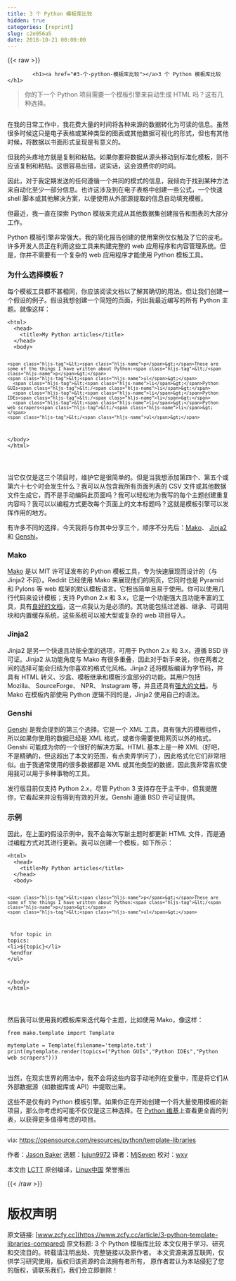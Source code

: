 ```yaml
---
title: 3 个 Python 模板库比较
hidden: true
categories: [reprint]
slug: c2e956a5
date: 2018-10-21 00:00:00
---
```


{{< raw >}}

            <h1><a href="#3-个-python-模板库比较"></a>3 个 Python 模板库比较</h1>
<blockquote>
<p>你的下一个 Python 项目需要一个模板引擎来自动生成 HTML 吗？这有几种选择。</p>
</blockquote>
<p><a href="https://camo.githubusercontent.com/9216bb5360366eb06d00409adc5e1a2a306e6c56/68747470733a2f2f6f70656e736f757263652e636f6d2f73697465732f64656661756c742f66696c65732f7374796c65732f696d6167652d66756c6c2d73697a652f7075626c69632f6c6561642d696d616765732f6c6962726172792d6c69627261726965732d7365617263682e706e673f69746f6b3d7848387853555f47"><img src="https://p0.ssl.qhimg.com/t01cb9f8965e0ce5ccd.png" alt=""></a></p>
<p>在我的日常工作中，我花费大量的时间将各种来源的数据转化为可读的信息。虽然很多时候这只是电子表格或某种类型的图表或其他数据可视化的形式，但也有其他时候，将数据以书面形式呈现是有意义的。</p>
<p>但我的头疼地方就是复制和粘贴。如果你要将数据从源头移动到标准化模板，则不应该复制和粘贴。这很容易出错，说实话，这会浪费你的时间。</p>
<p>因此，对于我定期发送的任何遵循一个共同的模式的信息，我倾向于找到某种方法来自动化至少一部分信息。也许这涉及到在电子表格中创建一些公式，一个快速 shell 脚本或其他解决方案，以便使用从外部源提取的信息自动填充模板。</p>
<p>但最近，我一直在探索 Python 模板来完成从其他数据集创建报告和图表的大部分工作。</p>
<p>Python 模板引擎非常强大。我的简化报告创建的使用案例仅仅触及了它的皮毛。许多开发人员正在利用这些工具来构建完整的 web 应用程序和内容管理系统。但是，你并不需要有一个复杂的 web 应用程序才能使用 Python 模板工具。</p>
<h3><a href="#为什么选择模板"></a>为什么选择模板？</h3>
<p>每个模板工具都不甚相同，你应该阅读文档以了解其确切的用法。但让我们创建一个假设的例子。假设我想创建一个简短的页面，列出我最近编写的所有 Python 主题。就像这样：</p>
<pre><code class="hljs xml"><span class="hljs-tag">&lt;<span class="hljs-name">html</span>&gt;</span>
  <span class="hljs-tag">&lt;<span class="hljs-name">head</span>&gt;</span>
    <span class="hljs-tag">&lt;<span class="hljs-name">title</span>&gt;</span>My Python articles<span class="hljs-tag">&lt;/<span class="hljs-name">title</span>&gt;</span>
  <span class="hljs-tag">&lt;/<span class="hljs-name">head</span>&gt;</span>
  <span class="hljs-tag">&lt;<span class="hljs-name">body</span>&gt;</span>

    <span class="hljs-tag">&lt;<span class="hljs-name">p</span>&gt;</span>These are some of the things I have written about Python:<span class="hljs-tag">&lt;/<span class="hljs-name">p</span>&gt;</span>
    <span class="hljs-tag">&lt;<span class="hljs-name">ul</span>&gt;</span>
      <span class="hljs-tag">&lt;<span class="hljs-name">li</span>&gt;</span>Python GUIs<span class="hljs-tag">&lt;/<span class="hljs-name">li</span>&gt;</span>
      <span class="hljs-tag">&lt;<span class="hljs-name">li</span>&gt;</span>Python IDEs<span class="hljs-tag">&lt;/<span class="hljs-name">li</span>&gt;</span>
      <span class="hljs-tag">&lt;<span class="hljs-name">li</span>&gt;</span>Python web scrapers<span class="hljs-tag">&lt;/<span class="hljs-name">li</span>&gt;</span>
    <span class="hljs-tag">&lt;/<span class="hljs-name">ul</span>&gt;</span>

  <span class="hljs-tag">&lt;/<span class="hljs-name">body</span>&gt;</span>
<span class="hljs-tag">&lt;/<span class="hljs-name">html</span>&gt;</span>

</code></pre><p>当它仅仅是这三个项目时，维护它是很简单的。但是当我想添加第四个、第五个或第六十七个时会发生什么？我可以从包含我所有页面列表的 CSV 文件或其他数据文件生成它，而不是手动编码此页面吗？我可以轻松地为我写的每个主题创建重复内容吗？我可以以编程方式更改每个页面上的文本标题吗？这就是模板引擎可以发挥作用的地方。</p>
<p>有许多不同的选择，今天我将与你其中分享三个，顺序不分先后：<a href="http://www.makotemplates.org/">Mako</a>、 <a href="http://jinja.pocoo.org/">Jinja2</a> 和 <a href="https://genshi.edgewall.org/">Genshi</a>。</p>
<h3><a href="#mako"></a>Mako</h3>
<p><a href="http://www.makotemplates.org/">Mako</a> 是以 MIT 许可证发布的 Python 模板工具，专为快速展现而设计的（与 Jinja2 不同）。Reddit 已经使用 Mako 来展现他们的网页，它同时也是 Pyramid 和 Pylons 等 web 框架的默认模板语言。它相当简单且易于使用。你可以使用几行代码来设计模板；支持 Python 2.x 和 3.x，它是一个功能强大且功能丰富的工具，具有<a href="http://docs.makotemplates.org/en/latest/">良好的文档</a>，这一点我认为是必须的。其功能包括过滤器、继承、可调用块和内置缓存系统，这些系统可以被大型或复杂的 web 项目导入。</p>
<h3><a href="#jinja2"></a>Jinja2</h3>
<p>Jinja2 是另一个快速且功能全面的选项，可用于 Python 2.x 和 3.x，遵循 BSD 许可证。Jinja2 从功能角度与 Mako 有很多重叠，因此对于新手来说，你在两者之间的选择可能会归结为你喜欢的格式化风格。Jinja2 还将模板编译为字节码，并具有 HTML 转义、沙盒、模板继承和模板沙盒部分的功能。其用户包括 Mozilla、 SourceForge、 NPR、 Instagram 等，并且还具有<a href="http://jinja.pocoo.org/docs/2.10/">强大的文档</a>。与 Mako 在模板内部使用 Python 逻辑不同的是，Jinja2 使用自己的语法。</p>
<h3><a href="#genshi"></a>Genshi</h3>
<p><a href="https://genshi.edgewall.org/">Genshi</a> 是我会提到的第三个选择。它是一个 XML 工具，具有强大的模板组件，所以如果你使用的数据已经是 XML 格式，或者你需要使用网页以外的格式，Genshi 可能成为你的一个很好的解决方案。HTML 基本上是一种 XML（好吧，不是精确的，但这超出了本文的范围，有点卖弄学问了），因此格式化它们非常相似。由于我通常使用的很多数据都是 XML 或其他类型的数据，因此我非常喜欢使用我可以用于多种事物的工具。</p>
<p>发行版目前仅支持 Python 2.x，尽管 Python 3 支持存在于主干中，但我提醒你，它看起来并没有得到有效的开发。Genshi 遵循 BSD 许可证提供。</p>
<h3><a href="#示例"></a>示例</h3>
<p>因此，在上面的假设示例中，我不会每次写新主题时都更新 HTML 文件，而是通过编程方式对其进行更新。我可以创建一个模板，如下所示：</p>
<pre><code class="hljs mojolicious"><span class="xml"><span class="hljs-tag">&lt;<span class="hljs-name">html</span>&gt;</span>
  <span class="hljs-tag">&lt;<span class="hljs-name">head</span>&gt;</span>
    <span class="hljs-tag">&lt;<span class="hljs-name">title</span>&gt;</span>My Python articles<span class="hljs-tag">&lt;/<span class="hljs-name">title</span>&gt;</span>
  <span class="hljs-tag">&lt;/<span class="hljs-name">head</span>&gt;</span>
  <span class="hljs-tag">&lt;<span class="hljs-name">body</span>&gt;</span>

    <span class="hljs-tag">&lt;<span class="hljs-name">p</span>&gt;</span>These are some of the things I have written about Python:<span class="hljs-tag">&lt;/<span class="hljs-name">p</span>&gt;</span>
    <span class="hljs-tag">&lt;<span class="hljs-name">ul</span>&gt;</span>
</span><span class="perl">      %for topic in topics:</span><span class="xml">
      <span class="hljs-tag">&lt;<span class="hljs-name">li</span>&gt;</span>${topic}<span class="hljs-tag">&lt;/<span class="hljs-name">li</span>&gt;</span>
</span><span class="perl">      %endfor</span><span class="xml">
    <span class="hljs-tag">&lt;/<span class="hljs-name">ul</span>&gt;</span>

  <span class="hljs-tag">&lt;/<span class="hljs-name">body</span>&gt;</span>
<span class="hljs-tag">&lt;/<span class="hljs-name">html</span>&gt;</span>

</span></code></pre><p>然后我可以使用我的模板库来迭代每个主题，比如使用 Mako，像这样：</p>
<pre><code class="hljs routeros"><span class="hljs-keyword">from</span> mako.template import Template

mytemplate = Template(<span class="hljs-attribute">filename</span>=<span class="hljs-string">'template.txt'</span>)
<span class="hljs-builtin-name">print</span>(mytemplate.render(topics=(<span class="hljs-string">"Python GUIs"</span>,<span class="hljs-string">"Python IDEs"</span>,<span class="hljs-string">"Python web scrapers"</span>)))

</code></pre><p>当然，在现实世界的用法中，我不会将这些内容手动地列在变量中，而是将它们从外部数据源（如数据库或 API）中提取出来。</p>
<p>这些不是仅有的 Python 模板引擎。如果你正在开始创建一个将大量使用模板的新项目，那么你考虑的可能不仅仅是这三种选择。在 <a href="https://wiki.python.org/moin/Templating">Python 维基</a>上查看更全面的列表，以获得更多值得考虑的项目。</p>
<hr>
<p>via: <a href="https://opensource.com/resources/python/template-libraries">https://opensource.com/resources/python/template-libraries</a></p>
<p>作者：<a href="https://opensource.com/users/jason-baker">Jason Baker</a> 选题：<a href="https://github.com/lujun9972">lujun9972</a> 译者：<a href="https://github.com/MjSeven">MjSeven</a> 校对：<a href="https://github.com/wxy">wxy</a></p>
<p>本文由 <a href="https://github.com/LCTT/TranslateProject">LCTT</a> 原创编译，<a href="https://linux.cn/">Linux中国</a> 荣誉推出</p>

          
{{< /raw >}}

# 版权声明
原文链接: [www.zcfy.cc](https://www.zcfy.cc/article/3-python-template-libraries-compared)
原文标题: 3 个 Python 模板库比较
本文仅用于学习、研究和交流目的。转载请注明出处、完整链接以及原作者。
本文资源来源互联网，仅供学习研究使用，版权归该资源的合法拥有者所有，
原作者若认为本站侵犯了您的版权，请联系我们，我们会立即删除！
